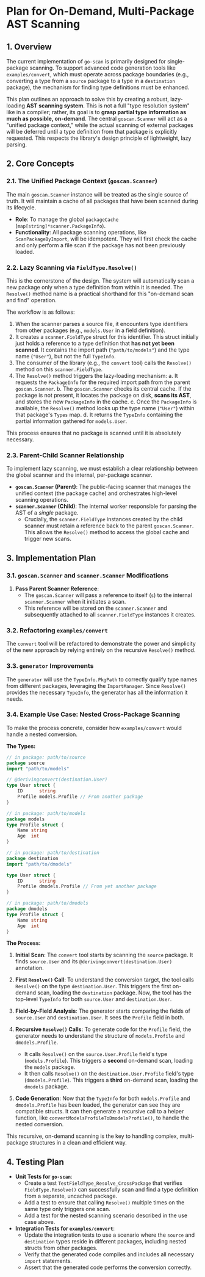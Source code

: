 # Plan for On-Demand, Multi-Package AST Scanning

## 1. Overview

The current implementation of `go-scan` is primarily designed for single-package scanning. To support advanced code generation tools like `examples/convert`, which must operate across package boundaries (e.g., converting a type from a `source` package to a type in a `destination` package), the mechanism for finding type definitions must be enhanced.

This plan outlines an approach to solve this by creating a robust, lazy-loading **AST scanning system**. This is not a full "type resolution system" like in a compiler; rather, its goal is to **grasp partial type information as much as possible, on-demand**. The central `goscan.Scanner` will act as a "unified package context," while the actual scanning of external packages will be deferred until a type definition from that package is explicitly requested. This respects the library's design principle of lightweight, lazy parsing.

## 2. Core Concepts

### 2.1. The Unified Package Context (`goscan.Scanner`)

The main `goscan.Scanner` instance will be treated as the single source of truth. It will maintain a cache of all packages that have been scanned during its lifecycle.

-   **Role**: To manage the global `packageCache` (`map[string]*scanner.PackageInfo`).
-   **Functionality**: All package scanning operations, like `ScanPackageByImport`, will be idempotent. They will first check the cache and only perform a file scan if the package has not been previously loaded.

### 2.2. Lazy Scanning via `FieldType.Resolve()`

This is the cornerstone of the design. The system will automatically scan a new package only when a type definition from within it is needed. The `Resolve()` method name is a practical shorthand for this "on-demand scan and find" operation.

The workflow is as follows:
1.  When the scanner parses a source file, it encounters type identifiers from other packages (e.g., `models.User` in a field definition).
2.  It creates a `scanner.FieldType` struct for this identifier. This struct initially just holds a reference to a type definition that **has not yet been scanned**. It contains the import path (`"path/to/models"`) and the type name (`"User"`), but not the full `TypeInfo`.
3.  The consumer of the library (e.g., the `convert` tool) calls the `Resolve()` method on this `scanner.FieldType`.
4.  The `Resolve()` method triggers the lazy-loading mechanism:
    a. It requests the `PackageInfo` for the required import path from the parent `goscan.Scanner`.
    b. The `goscan.Scanner` checks its central cache. If the package is not present, it locates the package on disk, **scans its AST**, and stores the new `PackageInfo` in the cache.
    c. Once the `PackageInfo` is available, the `Resolve()` method looks up the type name (`"User"`) within that package's `Types` map.
    d. It returns the `TypeInfo` containing the partial information gathered for `models.User`.

This process ensures that no package is scanned until it is absolutely necessary.

### 2.3. Parent-Child Scanner Relationship

To implement lazy scanning, we must establish a clear relationship between the global scanner and the internal, per-package scanner.

-   **`goscan.Scanner` (Parent)**: The public-facing scanner that manages the unified context (the package cache) and orchestrates high-level scanning operations.
-   **`scanner.Scanner` (Child)**: The internal worker responsible for parsing the AST of a *single* package.
    -   Crucially, the `scanner.FieldType` instances created by the child scanner must retain a reference back to the parent `goscan.Scanner`. This allows the `Resolve()` method to access the global cache and trigger new scans.

## 3. Implementation Plan

### 3.1. `goscan.Scanner` and `scanner.Scanner` Modifications

1.  **Pass Parent Scanner Reference**:
    -   The `goscan.Scanner` will pass a reference to itself (`s`) to the internal `scanner.Scanner` when it initiates a scan.
    -   This reference will be stored on the `scanner.Scanner` and subsequently attached to all `scanner.FieldType` instances it creates.

### 3.2. Refactoring `examples/convert`

The `convert` tool will be refactored to demonstrate the power and simplicity of the new approach by relying entirely on the recursive `Resolve()` method.

### 3.3. `generator` Improvements

The `generator` will use the `TypeInfo.PkgPath` to correctly qualify type names from different packages, leveraging the `ImportManager`. Since `Resolve()` provides the necessary `TypeInfo`, the generator has all the information it needs.

### 3.4. Example Use Case: Nested Cross-Package Scanning

To make the process concrete, consider how `examples/convert` would handle a nested conversion.

**The Types:**

```go
// in package: path/to/source
package source
import "path/to/models"

// @derivingconvert(destination.User)
type User struct {
    ID      string
    Profile models.Profile // From another package
}

// in package: path/to/models
package models
type Profile struct {
    Name string
    Age  int
}

// in package: path/to/destination
package destination
import "path/to/dmodels"

type User struct {
    ID      string
    Profile dmodels.Profile // From yet another package
}

// in package: path/to/dmodels
package dmodels
type Profile struct {
    Name string
    Age  int
}
```

**The Process:**

1.  **Initial Scan**: The `convert` tool starts by scanning the `source` package. It finds `source.User` and its `@derivingconvert(destination.User)` annotation.

2.  **First `Resolve()` Call**: To understand the conversion target, the tool calls `Resolve()` on the type `destination.User`. This triggers the first on-demand scan, loading the `destination` package. Now, the tool has the top-level `TypeInfo` for both `source.User` and `destination.User`.

3.  **Field-by-Field Analysis**: The generator starts comparing the fields of `source.User` and `destination.User`. It sees the `Profile` field in both.

4.  **Recursive `Resolve()` Calls**: To generate code for the `Profile` field, the generator needs to understand the structure of `models.Profile` and `dmodels.Profile`.
    -   It calls `Resolve()` on the `source.User.Profile` field's type (`models.Profile`). This triggers a **second** on-demand scan, loading the `models` package.
    -   It then calls `Resolve()` on the `destination.User.Profile` field's type (`dmodels.Profile`). This triggers a **third** on-demand scan, loading the `dmodels` package.

5.  **Code Generation**: Now that the `TypeInfo` for both `models.Profile` and `dmodels.Profile` has been loaded, the generator can see they are compatible structs. It can then generate a recursive call to a helper function, like `convertModelsProfileToDmodelsProfile()`, to handle the nested conversion.

This recursive, on-demand scanning is the key to handling complex, multi-package structures in a clean and efficient way.

## 4. Testing Plan

-   **Unit Tests for `go-scan`**:
    -   Create a test `TestFieldType_Resolve_CrossPackage` that verifies `FieldType.Resolve()` can successfully scan and find a type definition from a separate, uncached package.
    -   Add a test to ensure that calling `Resolve()` multiple times on the same type only triggers one scan.
    -   Add a test for the nested scanning scenario described in the use case above.
-   **Integration Tests for `examples/convert`**:
    -   Update the integration tests to use a scenario where the `source` and `destination` types reside in different packages, including nested structs from other packages.
    -   Verify that the generated code compiles and includes all necessary `import` statements.
    -   Assert that the generated code performs the conversion correctly.
